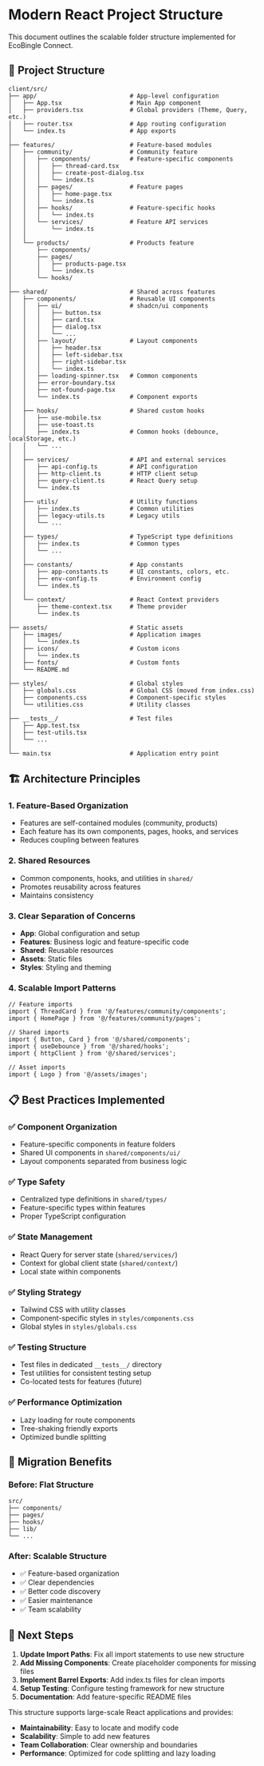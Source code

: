 # Modern React Project Structure

This document outlines the scalable folder structure implemented for EcoBingle Connect.

## 📁 Project Structure

```
client/src/
├── app/                          # App-level configuration
│   ├── App.tsx                   # Main App component
│   ├── providers.tsx             # Global providers (Theme, Query, etc.)
│   ├── router.tsx                # App routing configuration
│   └── index.ts                  # App exports
│
├── features/                     # Feature-based modules
│   ├── community/                # Community feature
│   │   ├── components/           # Feature-specific components
│   │   │   ├── thread-card.tsx
│   │   │   ├── create-post-dialog.tsx
│   │   │   └── index.ts
│   │   ├── pages/                # Feature pages
│   │   │   ├── home-page.tsx
│   │   │   └── index.ts
│   │   ├── hooks/                # Feature-specific hooks
│   │   │   └── index.ts
│   │   └── services/             # Feature API services
│   │       └── index.ts
│   │
│   └── products/                 # Products feature
│       ├── components/
│       ├── pages/
│       │   ├── products-page.tsx
│       │   └── index.ts
│       └── hooks/
│
├── shared/                       # Shared across features
│   ├── components/               # Reusable UI components
│   │   ├── ui/                   # shadcn/ui components
│   │   │   ├── button.tsx
│   │   │   ├── card.tsx
│   │   │   ├── dialog.tsx
│   │   │   └── ...
│   │   ├── layout/               # Layout components
│   │   │   ├── header.tsx
│   │   │   ├── left-sidebar.tsx
│   │   │   ├── right-sidebar.tsx
│   │   │   └── index.ts
│   │   ├── loading-spinner.tsx   # Common components
│   │   ├── error-boundary.tsx
│   │   ├── not-found-page.tsx
│   │   └── index.ts              # Component exports
│   │
│   ├── hooks/                    # Shared custom hooks
│   │   ├── use-mobile.tsx
│   │   ├── use-toast.ts
│   │   ├── index.ts              # Common hooks (debounce, localStorage, etc.)
│   │   └── ...
│   │
│   ├── services/                 # API and external services
│   │   ├── api-config.ts         # API configuration
│   │   ├── http-client.ts        # HTTP client setup
│   │   ├── query-client.ts       # React Query setup
│   │   └── index.ts
│   │
│   ├── utils/                    # Utility functions
│   │   ├── index.ts              # Common utilities
│   │   ├── legacy-utils.ts       # Legacy utils
│   │   └── ...
│   │
│   ├── types/                    # TypeScript type definitions
│   │   ├── index.ts              # Common types
│   │   └── ...
│   │
│   ├── constants/                # App constants
│   │   ├── app-constants.ts      # UI constants, colors, etc.
│   │   ├── env-config.ts         # Environment config
│   │   └── index.ts
│   │
│   └── context/                  # React Context providers
│       ├── theme-context.tsx     # Theme provider
│       └── index.ts
│
├── assets/                       # Static assets
│   ├── images/                   # Application images
│   │   └── index.ts
│   ├── icons/                    # Custom icons
│   │   └── index.ts
│   ├── fonts/                    # Custom fonts
│   └── README.md
│
├── styles/                       # Global styles
│   ├── globals.css               # Global CSS (moved from index.css)
│   ├── components.css            # Component-specific styles
│   └── utilities.css             # Utility classes
│
├── __tests__/                    # Test files
│   ├── App.test.tsx
│   ├── test-utils.tsx
│   └── ...
│
└── main.tsx                      # Application entry point
```

## 🏗️ Architecture Principles

### 1. **Feature-Based Organization**
- Features are self-contained modules (community, products)
- Each feature has its own components, pages, hooks, and services
- Reduces coupling between features

### 2. **Shared Resources**
- Common components, hooks, and utilities in `shared/`
- Promotes reusability across features
- Maintains consistency

### 3. **Clear Separation of Concerns**
- **App**: Global configuration and setup
- **Features**: Business logic and feature-specific code
- **Shared**: Reusable resources
- **Assets**: Static files
- **Styles**: Styling and theming

### 4. **Scalable Import Patterns**
```tsx
// Feature imports
import { ThreadCard } from '@/features/community/components';
import { HomePage } from '@/features/community/pages';

// Shared imports
import { Button, Card } from '@/shared/components';
import { useDebounce } from '@/shared/hooks';
import { httpClient } from '@/shared/services';

// Asset imports
import { Logo } from '@/assets/images';
```

## 📋 Best Practices Implemented

### ✅ **Component Organization**
- Feature-specific components in feature folders
- Shared UI components in `shared/components/ui/`
- Layout components separated from business logic

### ✅ **Type Safety**
- Centralized type definitions in `shared/types/`
- Feature-specific types within features
- Proper TypeScript configuration

### ✅ **State Management**
- React Query for server state (`shared/services/`)
- Context for global client state (`shared/context/`)
- Local state within components

### ✅ **Styling Strategy**
- Tailwind CSS with utility classes
- Component-specific styles in `styles/components.css`
- Global styles in `styles/globals.css`

### ✅ **Testing Structure**
- Test files in dedicated `__tests__/` directory
- Test utilities for consistent testing setup
- Co-located tests for features (future)

### ✅ **Performance Optimization**
- Lazy loading for route components
- Tree-shaking friendly exports
- Optimized bundle splitting

## 🔄 Migration Benefits

### **Before**: Flat Structure
```
src/
├── components/
├── pages/
├── hooks/
├── lib/
└── ...
```

### **After**: Scalable Structure
- ✅ Feature-based organization
- ✅ Clear dependencies
- ✅ Better code discovery
- ✅ Easier maintenance
- ✅ Team scalability

## 🚀 Next Steps

1. **Update Import Paths**: Fix all import statements to use new structure
2. **Add Missing Components**: Create placeholder components for missing files
3. **Implement Barrel Exports**: Add index.ts files for clean imports
4. **Setup Testing**: Configure testing framework for new structure
5. **Documentation**: Add feature-specific README files

This structure supports large-scale React applications and provides:
- **Maintainability**: Easy to locate and modify code
- **Scalability**: Simple to add new features
- **Team Collaboration**: Clear ownership and boundaries
- **Performance**: Optimized for code splitting and lazy loading
